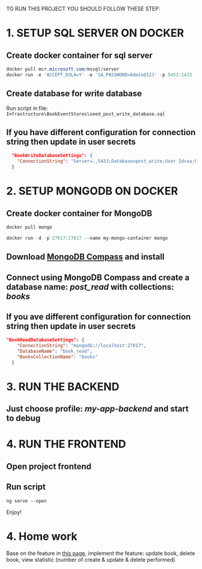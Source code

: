 ﻿TO RUN THIS PROJECT YOU SHOULD FOLLOW THESE STEP:
# 1. SETUP SQL SERVER ON DOCKER
## Create docker container for sql server
``` powershell
docker pull mcr.microsoft.com/mssql/server
docker run -e 'ACCEPT_EULA=Y' -e 'SA_PASSWORD=Admin@123' -p 5433:1433 --name sql_server_container -d mcr.microsoft.com/mssql/server
```

## Create database for write database
Run script in file: `Infrastructure\BookEventStores\seed_post_write_database.sql`

## If you have different configuration for connection string then update in user secrets
``` secrets.json
  "BookWriteDatabaseSettings": {
    "ConnectionString": "Server=.,5433;Database=post_write;User Id=sa;Password=Admin@123;TrustServerCertificate=True"
  }
```

# 2. SETUP MONGODB ON DOCKER
## Create docker container for MongoDB
``` powershell
docker pull mongo

docker run -d -p 27017:27017 --name my-mongo-container mongo
```

## Download [MongoDB Compass](https://www.mongodb.com/try/download/compass) and install

## Connect using MongoDB Compass and create a database name: *post_read* with collections: *books*

## If you ave different configuration for connection string then update in user secrets
``` secrets.json
"BookReadDatabaseSettings": {
    "ConnectionString": "mongodb://localhost:27017",
    "DatabaseName": "book_read",
    "BooksCollectionName": "books"
  }
```

# 3. RUN THE BACKEND
## Just choose profile: *my-app-backend* and start to debug

# 4. RUN THE FRONTEND
## Open project frontend
## Run script
``` Terminal
ng serve --open
```
Enjoy!

# 4. Home work
Base on the feature in [this page](https://ambitious-bay-0a6b5df00.4.azurestaticapps.net), implement the feature: update book, delete book, view statistic (number of create & update & delete performed)


